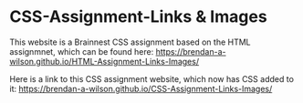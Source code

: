 # CSS-Assignment-Links & Images

This website is a Brainnest CSS assignment based on the HTML assignmnet, which can be found here: https://brendan-a-wilson.github.io/HTML-Assignment-Links-Images/

Here is a link to this CSS assignment website, which now has CSS added to it: https://brendan-a-wilson.github.io/CSS-Assignment-Links-Images/
